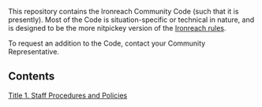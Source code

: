 This repository contains the Ironreach Community Code (such that it is presently). Most of the Code is situation-specific or technical in nature, and is designed to be the more nitpickey version of the [Ironreach rules](https://canary.discord.com/channels/673383165943087115/747153470619910226/782526905109708810).

To request an addition to the Code, contact your Community Representative.

## Contents

[Title 1. Staff Procedures and Policies](title001.md)
